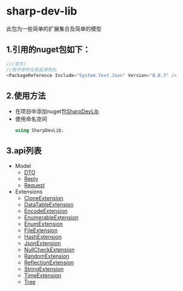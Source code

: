 ﻿# sharp-dev-lib
此包为一些简单的扩展集合及简单的模型

## 1.引用的nuget包如下：

 ``` c#
 //(官方)
 //用于序列化和反序列化
 <PackageReference Include="System.Text.Json" Version="8.0.3" />
 ```

## 2.使用方法 
* 在项目中添加nuget包[SharpDevLib](https://www.nuget.org/packages/SharpDevLib)
* 使用命名空间
    ``` csharp
    using SharpDevLib;
    ```

## 3.api列表

* Model
    * [DTO](https://github.com/yibei333/sharp-dev-lib/blob/main/doc/sharpdevlib/dto.md)
    * [Reply](https://github.com/yibei333/sharp-dev-lib/blob/main/doc/sharpdevlib/reply.md)
    * [Request](https://github.com/yibei333/sharp-dev-lib/blob/main/doc/sharpdevlib/request.md)
* Extensions
    * [CloneExtension](https://github.com/yibei333/sharp-dev-lib/blob/main/doc/sharpdevlib/clone.md)
    * [DataTableExtension](https://github.com/yibei333/sharp-dev-lib/blob/main/doc/sharpdevlib/datatable.md)
    * [EncodeExtension](https://github.com/yibei333/sharp-dev-lib/blob/main/doc/sharpdevlib/encode.md)
    * [EnumerableExtension](https://github.com/yibei333/sharp-dev-lib/blob/main/doc/sharpdevlib/enumerable.md)
    * [EnumExtension](https://github.com/yibei333/sharp-dev-lib/blob/main/doc/sharpdevlib/enum.md)
    * [FileExtension](https://github.com/yibei333/sharp-dev-lib/blob/main/doc/sharpdevlib/file.md)
    * [HashExtension](https://github.com/yibei333/sharp-dev-lib/blob/main/doc/sharpdevlib/hash.md)
    * [JsonExtension](https://github.com/yibei333/sharp-dev-lib/blob/main/doc/sharpdevlib/json.md)
    * [NullCheckExtension](https://github.com/yibei333/sharp-dev-lib/blob/main/doc/sharpdevlib/nullcheck.md)
    * [RandomExtension](https://github.com/yibei333/sharp-dev-lib/blob/main/doc/sharpdevlib/random.md)
    * [ReflectionExtension](https://github.com/yibei333/sharp-dev-lib/blob/main/doc/sharpdevlib/reflection.md)
    * [StringExtension](https://github.com/yibei333/sharp-dev-lib/blob/main/doc/sharpdevlib/string.md)
    * [TimeExtension](https://github.com/yibei333/sharp-dev-lib/blob/main/doc/sharpdevlib/time.md)
    * [Tree](https://github.com/yibei333/sharp-dev-lib/blob/main/doc/sharpdevlib/tree.md)